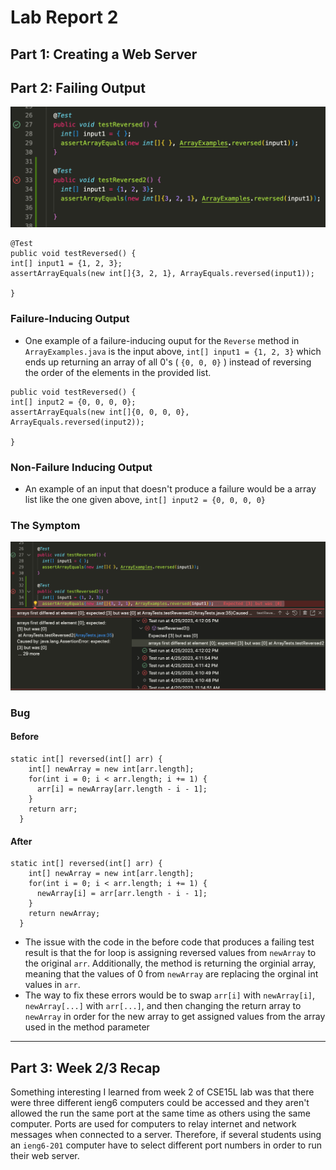 # Lab Report 2

## Part 1: Creating a Web Server


## Part 2: Failing Output
![Image](testreverse.jpg)
```
@Test
public void testReversed() {
int[] input1 = {1, 2, 3};
assertArrayEquals(new int[]{3, 2, 1}, ArrayEquals.reversed(input1));

}
```
### Failure-Inducing Output
- One example of a failure-inducing ouput for the `Reverse` method in `ArrayExamples.java` is the input above, `int[] input1 = {1, 2, 3}` which ends up returning an array of all 0's ( `{0, 0, 0}` ) instead of reversing the order of the elements in the provided list.

```
public void testReversed() {
int[] input2 = {0, 0, 0, 0};
assertArrayEquals(new int[]{0, 0, 0, 0}, ArrayEquals.reversed(input2));

}
```
### Non-Failure Inducing Output
- An example of an input that doesn't produce a failure would be a array list like the one given above, `int[] input2 = {0, 0, 0, 0}`

### The Symptom
![Image](testResults.jpg)

### Bug
#### Before
```
static int[] reversed(int[] arr) {
    int[] newArray = new int[arr.length];
    for(int i = 0; i < arr.length; i += 1) {
      arr[i] = newArray[arr.length - i - 1];
    }
    return arr;
  }
```
#### After
```
static int[] reversed(int[] arr) {
    int[] newArray = new int[arr.length];
    for(int i = 0; i < arr.length; i += 1) {
      newArray[i] = arr[arr.length - i - 1];
    }
    return newArray;
  }
```
- The issue with the code in the before code that produces a failing test result is that the for loop is assigning reversed values from `newArray` to the original `arr`. Additionally, the method is returning the orginial array, meaning that the values of 0 from `newArray` are replacing the orginal int values in `arr`. 
- The way to fix these errors would be to swap `arr[i]` with `newArray[i]`, `newArray[...]` with `arr[...]`, and then changing the return array to `newArray` in order for the new array to get assigned values from the array used in the method parameter
---
## Part 3: Week 2/3 Recap
Something interesting I learned from week 2 of CSE15L lab was that there were three different ieng6 computers could be accessed and they aren't allowed the run the same port at the same time as others using the same computer. Ports are used for computers to relay internet and network messages when connected to a server. Therefore, if several students using an `ieng6-201` computer have to select different port numbers in order to run their web server.
